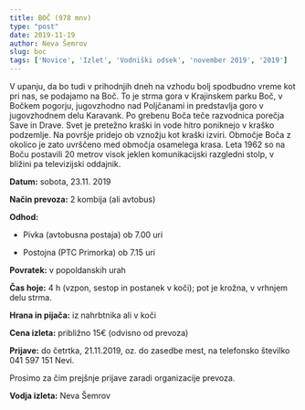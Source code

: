 ```yaml
---
title: BOČ (978 mnv)
type: "post"
date: 2019-11-19
author: Neva Šemrov
slug: boc
tags: ['Novice', 'Izlet', 'Vodniški odsek', 'november 2019', '2019']
---
```


V upanju, da bo tudi v prihodnjih dneh na vzhodu bolj spodbudno vreme kot pri nas, se podajamo na Boč. To je strma gora v Krajinskem parku Boč, v Bočkem pogorju, jugovzhodno nad Poljčanami in predstavlja goro v jugovzhodnem delu Karavank. Po grebenu Boča teče razvodnica porečja Save in Drave. Svet je pretežno kraški in vode hitro poniknejo v kraško podzemlje. Na površje pridejo ob vznožju kot kraški izviri. Območje Boča z okolico je zato uvrščeno med območja osamelega krasa. 
Leta 1962 so na Boču postavili 20 metrov visok jeklen komunikacijski razgledni stolp, v bližini pa televizijski oddajnik. 

<!--more-->

**Datum:** sobota, 23.11. 2019

**Način prevoza:** 2 kombija (ali avtobus)

**Odhod:**

- Pivka (avtobusna postaja) ob 7.00 uri

- Postojna (PTC Primorka) ob 7.15 uri

**Povratek:** v popoldanskih urah

**Čas hoje:** 4 h (vzpon, sestop in postanek v koči); pot je krožna,  v vrhnjem delu  strma.

**Hrana in pijača:** iz nahrbtnika ali v koči

**Cena izleta:** približno 15€ (odvisno od prevoza)

**Prijave:** do četrtka, 21.11.2019, oz. do zasedbe mest, na telefonsko številko 041 597 151 Nevi.

Prosimo za čim prejšnje prijave zaradi organizacije prevoza.

**Vodja izleta:** Neva Šemrov
